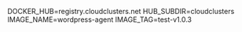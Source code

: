 DOCKER_HUB=registry.cloudclusters.net
HUB_SUBDIR=cloudclusters
IMAGE_NAME=wordpress-agent
IMAGE_TAG=test-v1.0.3
